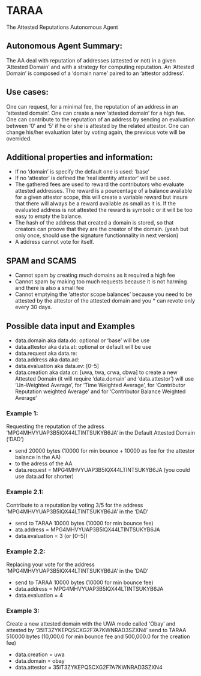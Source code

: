 # TARAA
The Attested Reputations Autonomous Agent

## Autonomous Agent Summary:
The AA deal with reputation of addresses (attested or not) in a given ‘Attested Domain’ and with a strategy for computing reputation. An ‘Attested Domain’ is composed of a ‘domain name’ paired to an ‘attestor address’.

## Use cases:
One can request, for a minimal fee, the reputation of an address in an ‘attested domain’.
One can create a new ‘attested domain’ for a high fee.
One can contribute to the reputation of an address by sending an evaluation between ‘0’ and ‘5’ if he or she is attested by the related attestor.
One can change his/her evaluation later by voting again, the previous vote will be overrided.

## Additional properties and information:
* If no ‘domain’ is specify the default one is used: ‘base’
* If no ‘attestor’ is defined the ‘real identity attestor’ will be used.
* The gathered fees are used to reward the contributors who evaluate attested addresses. The reward is a pourcentage of a balance available for a given attestor scope, this will create a variable reward but insure that there will always be a reward available as small as it is. If the evaluated address is not attested the reward is symbolic or it will be too easy to empty the balance.
* The hash of the address that created a domain is stored, so that creators can proove that they are the creator of the domain. (yeah but only once, should use the signature functionnality in next version)
* A address cannot vote for itself.

## SPAM and SCAMS
* Cannot spam by creating much domains as it required a high fee
* Cannot spam by making too much requests because it is not harming and there is also a small fee
* Cannot emptying the ‘attestor scope balances’ because you need to be attested by the attestor of the attested domain and you * can revote only every 30 days.

## Possible data input and Examples
* data.domain aka data.do: optional <domain name> or ‘base’ will be use
* data.attestor aka data.at: optional <Obyte attestor address> or default will be use
* data.request aka data.re: <Obyte address object of the reputation request>
* data.address aka data.ad: <Obyte address object of the evaluation>
* data.evaluation aka data.ev: [0–5]
* data.creation aka data.cr: [uwa, twa, crwa, cbwa] to create a new Attested Domain (it will require ‘data.domain’ and ‘data.attestor’) <uwa> will use ‘Un-Weighted Average’, <twa> for ‘Time Weighted Average’, <rwa> for ‘Contributor Reputation weighted Average’ and <cbwa> for ‘Contributor Balance Weighted Average’
  
### Example 1: 
Requesting the reputation of the adress ‘MPG4MHVYUAP3B5IQX44LTINTSUKYB6JA’ in the Default Attested Domain (‘DAD’)
* send 20000 bytes (10000 for min bounce + 10000 as fee for the attestor balance in the AA)
* to the adress of the AA
* data.request = MPG4MHVYUAP3B5IQX44LTINTSUKYB6JA (you could use data.ad for shorter)
### Example 2.1: 
Contribute to a reputation by voting 3/5 for the address ‘MPG4MHVYUAP3B5IQX44LTINTSUKYB6JA’ in the ‘DAD’
* send to TARAA 10000 bytes (10000 for min bounce fee)
* ata.address = MPG4MHVYUAP3B5IQX44LTINTSUKYB6JA
* data.evaluation = 3 (or [0–5])
### Example 2.2: 
Replacing your vote for the address ‘MPG4MHVYUAP3B5IQX44LTINTSUKYB6JA’ in the ‘DAD’
* send to TARAA 10000 bytes (10000 for min bounce fee)
* data.address = MPG4MHVYUAP3B5IQX44LTINTSUKYB6JA
* data.evaluation = 4
### Example 3: 
Create a new attested domain with the UWA mode called ‘Obay’ and attested by ‘35IT3ZYKEPQSCXG2F7A7KWNRAD3SZXN4’
send to TARAA 510000 bytes (10,000.0 for min bounce fee and 500,000.0 for the creation fee)
* data.creation = uwa
* data.domain = obay
* data.attestor = 35IT3ZYKEPQSCXG2F7A7KWNRAD3SZXN4
